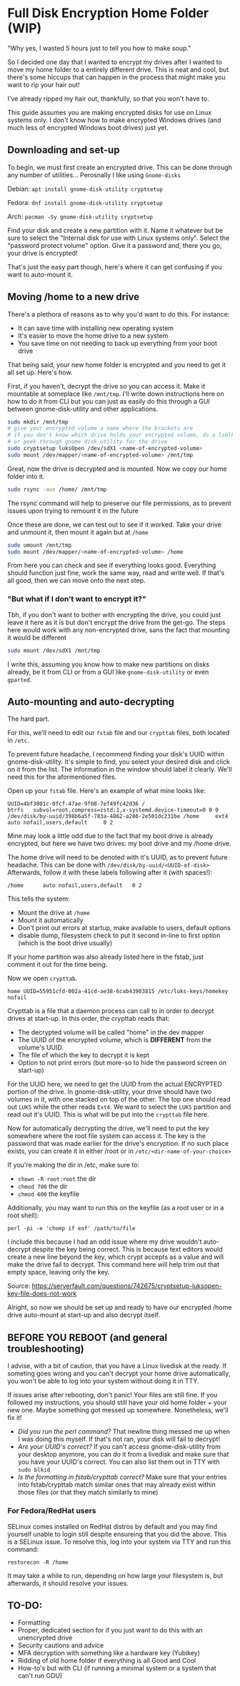 # Full Disk Encryption Home Folder (WIP)

"Why yes, I wasted 5 hours just to tell you how to make soup."

So I decided one day that I wanted to encrypt my drives after I wanted to move my home folder to a entirely different drive. This is neat and cool, but there's some hiccups that can happen in the process that might make you want to rip your hair out!

I've already ripped my hair out, thankfully, so that you won't have to.

This guide assumes you are making encrypted disks for use on Linux systems only. I don't know how to make encrypted Windows drives (and much less of encrypted Windows boot drives) just yet.

## Downloading and set-up

To begin, we must first create an encrypted drive. This can be done through any number of utilities... Perosnally I like using `Gnome-disks`

Debian: `apt install gnome-disk-utility cryptsetup`

Fedora: `dnf install gnome-disk-utility cryptsetup`

Arch: `pacman -Sy gnome-disk-utility cryptsetup`

Find your disk and create a new partition with it. Name it whatever but be sure to select the "Internal disk for use with Linux systems only". Select the "password protect volume" option. Give it a password and, there you go, your drive is encrypted!

That's just the easy part though, here's where it can get confusing if you want to auto-mount it.

## Moving /home to a new drive

There's a plethora of reasons as to why you'd want to do this. For instance:
- It can save time with installing new operating system
- It's easier to move the home drive to a new system
- You save time on not needing to back up everything from your boot drive

That being said, your new home folder is encrypted and you need to get it all set up. Here's how.

First, if you haven't, decrypt the drive so you can access it. Make it mountable at someplace like `/mnt/tmp`. I'll write down instructions here on how to do it from CLI but you can just as easily do this through a GUI between gnome-disk-utility and other applications.

```bash
sudo mkdir /mnt/tmp
# give your encrypted volume a name where the brackets are
# if you don't know which drive holds your encrypted volume, do a lsblk to find it
# or peek through gnome disk utility for the drive
sudo cryptsetup luksOpen /dev/sdX1 <name-of-encrypted-volume>
sudo mount /dev/mapper/<name-of-encrypted-volume> /mnt/tmp
```

Great, now the drive is decrypted and is mounted. Now we copy our home folder into it.

```bash
sudo rsync -avx /home/ /mnt/tmp
```

The rsync command will help to preserve our file permissions, as to prevent issues upon trying to remount it in the future

Once these are done, we can test out to see if it worked. Take your drive and unmount it, then mount it again but at `/home`
```bash
sudo umount /mnt/tmp
sudo mount /dev/mapper/<name-of-encrypted-volume> /home
```

From here you can check and see if everything looks good. Everything should function just fine, work the same way, read and write well. If that's all good, then we can move onto the next step.

### "But what if I don't want to encrypt it?"

Tbh, if you don't want to bother with encrypting the drive, you could just leave it here as it is but don't encrypt the drive from the get-go. The steps here would work with any non-encrypted drive, sans the fact that mounting it would be different

```bash
sudo mount /dev/sdX1 /mnt/tmp
```

I write this, assuming you know how to make new partitions on disks already, be it from CLI or from a GUI like `gnome-disk-utility` or even `gparted`.

## Auto-mounting and auto-decrypting

The hard part.

For this, we'll need to edit our `fstab` file and our `crypttab` files, both located in `/etc`.

To prevent future headache, I recommend finding your disk's UUID within gnome-disk-utility. It's simple to find, you select your desired disk and click on it from the list. The information in the window should label it clearly. We'll need this for the aformentioned files.

Open up your `fstab` file. Here's an example of what mine looks like:
```
UUID=4bf3001c-0fcf-47ae-9f08-7ef49fc42d36 /                       btrfs   subvol=root,compress=zstd:1,x-systemd.device-timeout=0 0 0
/dev/disk/by-uuid/398b6a5f-783a-4862-a286-2e501dc231be /home	 ext4    auto nofail,users,default     0 2
```

Mine may look a little odd due to the fact that my boot drive is already encrypted, but here we have two drives: my boot drive and my /home drive.

The home drive will need to be denoted with it's UUID, as to prevent future headache. This can be done with `/dev/disk/by-uuid/<UUID-of-disk>`
Afterwards, follow it with these labels following after it (with spaces!):
```
/home      auto nofail,users,default   0 2
```

This tells the system:
- Mount the drive at `/home`
- Mount it automatically
- Don't print out errors at startup, make available to users, default options
- disable dump, filesystem check to put it second in-line to first option (which is the boot drive usually)

If your home partition was also already listed here in the fstab, just comment it out for the time being.

Now we open `crypttab`.
```
home UUID=55951cfd-002a-41cd-ae38-6cab43903815 /etc/luks-keys/homekey nofail
```

Crypttab is a file that a daemon process can call to in order to decrypt drives at start-up. In this order, the crypttab reads that:
- The decrypted volume will be called "home" in the dev mapper
- The UUID of the encrypted volume, which is **DIFFERENT** from the volume's UUID.
- The file of which the key to decrypt it is kept
- Option to not print errors (but more-so to hide the password screen on start-up)

For the UUID here, we need to get the UUID from the actual ENCRYPTED portion of the drive. In gnome-disk-utility, your drive should have two volumes in it, with one stacked on top of the other. The top one should read out `LUKS` while the other reads `Ext4`. We want to select the `LUKS` partition and read out it's UUID. This is what will be put into the `crypttab` file here.

Now for automatically decrypting the drive, we'll need to put the key somewhere where the root file system can access it. The key is the password that was made earlier for the drive's encryption. If no such place exists, you can create it in either /root or in `/etc/<dir-name-of-your-choice>`

If you're making the dir in /etc, make sure to:
- `chown -R root:root` the dir
- `chmod 700` the dir
- `chmod 600` the keyfile

Additionally, you may want to run this on the keyfile (as a root user or in a root shell):
```
perl -pi -e 'chomp if eof' /path/to/file
```
I include this because I had an odd issue where my drive wouldn't auto-decrypt despite the key being correct. This is because text editors would create a new line beyond the key, which crypt accepts as a value and will make the drive fail to decrypt. This command here will help trim out that empty space, leaving only the key.

Source: https://serverfault.com/questions/742675/cryptsetup-luksopen-key-file-does-not-work

Alright, so now we should be set up and ready to have our encrypted /home drive auto-mount at start-up and also decrypt itself.

## BEFORE YOU REBOOT (and general troubleshooting)
I advise, with a bit of caution, that you have a Linux livedisk at the ready. If someting goes wrong and you can't decrypt your home drive automatically, you won't be able to log into your system without doing it in TTY.

If issues arise after rebooting, don't panic! Your files are still fine. If you followed my instructions, you should still have your old home folder + your new one. Maybe something got messed up somewhere. Nonetheless, we'll fix it!

- _Did you run the perl command?_ That newline thing messed me up when I was doing this myself. If that's not ran, your disk will fail to decrypt!
- _Are your UUID's correct?_ If you can't access gnome-disk-utility from your desktop anymore, you can do it from a livedisk and make sure that you have your UUID's correct. You can also list them out in TTY with `sudo blkid`
- _Is the formatting in fstab/crypttab correct?_ Make sure that your entries into fstab/crypttab match similar ones that may already exist within those files (or that they match similarly to mine)

### For Fedora/RedHat users
SELinux comes installed on RedHat distros by default and you may find yourself unable to login still despite ensureing that you did the above. This is a SELinux issue. To resolve this, log into your system via TTY and run this command:
```
restorecon -R /home
```
It may take a while to run, depending on how large your filesystem is, but afterwards, it should resolve your issues.


## TO-DO:
- Formatting
- Proper, dedicated section for if you just want to do this with an unencrypted drive
- Security cautions and advice
- MFA decryption with something like a hardware key (Yubikey)
- Ridding of old home folder if everything is all Good and Cool
- How-to's but with CLI (if running a minimal system or a system that can't run GDU)

